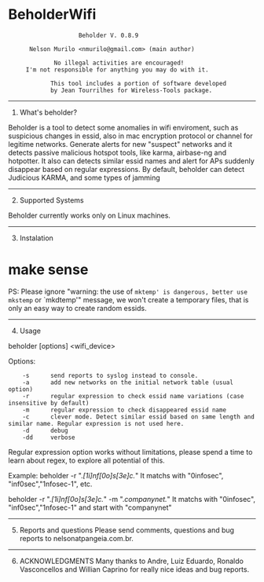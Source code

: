 # BeholderWifi
                        Beholder V. 0.8.9

          Nelson Murilo <nmurilo@gmail.com> (main author)

                 No illegal activities are encouraged!
         I'm not responsible for anything you may do with it.

                This tool includes a portion of software developed 
                by Jean Tourrilhes for Wireless-Tools package. 

-----------------------
1. What's beholder? 


Beholder is a tool to detect some anomalies in wifi enviroment, such as
suspicious changes in essid, also in mac encryption protocol or channel for legitime networks. Generate alerts for new "suspect"
networks and it detects passive malicious hotspot tools, like karma, airbase-ng and hotpotter. 
It also can detects similar essid names and alert for APs suddenly disappear based on regular expressions.
By default, beholder can detect Judicious KARMA, and some types of jamming 

--------------------
2. Supported Systems


Beholder currently works only on Linux machines. 

-------------

3. Instalation 

# make sense

PS: Please ignore "warning: the use of `mktemp' is dangerous, better use mkstemp` or `mkdtemp'" message, we won't create a temporary files, that is only an easy way to create random essids. 

---------
4. Usage

beholder [options] <wifi_device> 

Options:

        -s      send reports to syslog instead to console. 
        -a      add new networks on the initial network table (usual option) 
        -r      regular expression to check essid name variations (case insensitive by default)
        -m      regular expression to check disappeared essid name 
        -c      clever mode. Detect similar essid based on same length and similar name. Regular expression is not used here. 
        -d      debug 
        -dd     verbose  

Regular expression option works without limitations, please spend a time to learn about regex, to explore all potential of this. 

Example: 
beholder -r ".*[1i]nf[0o]s[3e]c.*" 
It matchs with "0infosec", "inf0sec","1nfosec-1", etc. 

beholder -r ".*[1i]nf[0o]s[3e]c.*" -m ".*companynet.*"
It matchs with "0infosec", "inf0sec","1nfosec-1" and start with "companynet"

-----------------------
5. Reports and questions
Please send comments, questions and bug reports to nelsonatpangeia.com.br.

-----------------------
6. ACKNOWLEDGMENTS
Many thanks to Andre, Luiz Eduardo, Ronaldo Vasconcellos and Willian Caprino for really nice ideas and bug reports. 


